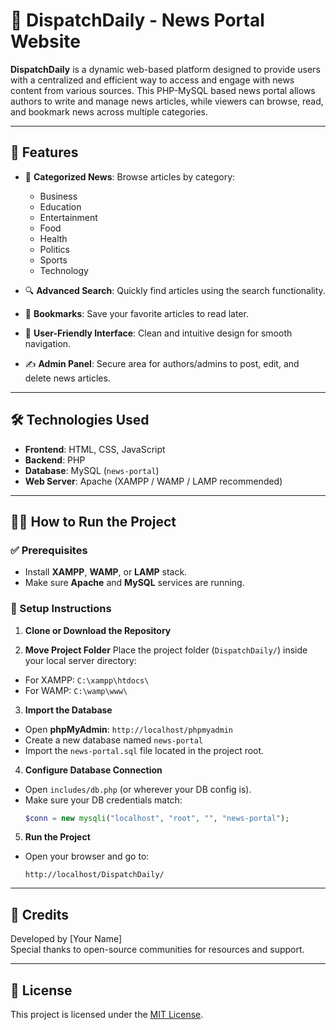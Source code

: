 # 📰 DispatchDaily - News Portal Website

**DispatchDaily** is a dynamic web-based platform designed to provide users with a centralized and efficient way to access and engage with news content from various sources. This PHP-MySQL based news portal allows authors to write and manage news articles, while viewers can browse, read, and bookmark news across multiple categories.

---

## 🚀 Features

- 📰 **Categorized News**: Browse articles by category:
  - Business
  - Education
  - Entertainment
  - Food
  - Health
  - Politics
  - Sports
  - Technology

- 🔍 **Advanced Search**: Quickly find articles using the search functionality.

- 🔖 **Bookmarks**: Save your favorite articles to read later.

- 🧭 **User-Friendly Interface**: Clean and intuitive design for smooth navigation.

- ✍️ **Admin Panel**: Secure area for authors/admins to post, edit, and delete news articles.

---

## 🛠️ Technologies Used

- **Frontend**: HTML, CSS, JavaScript
- **Backend**: PHP
- **Database**: MySQL (`news-portal`)
- **Web Server**: Apache (XAMPP / WAMP / LAMP recommended)


---

## 🧑‍💻 How to Run the Project

### ✅ Prerequisites

- Install **XAMPP**, **WAMP**, or **LAMP** stack.
- Make sure **Apache** and **MySQL** services are running.

### 📝 Setup Instructions

1. **Clone or Download the Repository**


2. **Move Project Folder**
Place the project folder (`DispatchDaily/`) inside your local server directory:
- For XAMPP: `C:\xampp\htdocs\`
- For WAMP: `C:\wamp\www\`

3. **Import the Database**
- Open **phpMyAdmin**: `http://localhost/phpmyadmin`
- Create a new database named `news-portal`
- Import the `news-portal.sql` file located in the project root.

4. **Configure Database Connection**
- Open `includes/db.php` (or wherever your DB config is).
- Make sure your DB credentials match:
  ```php
  $conn = new mysqli("localhost", "root", "", "news-portal");
  ```

5. **Run the Project**
- Open your browser and go to:
  ```
  http://localhost/DispatchDaily/
  ```

---

## 🙌 Credits

Developed by [Your Name]  
Special thanks to open-source communities for resources and support.

---

## 📄 License

This project is licensed under the [MIT License](LICENSE).




